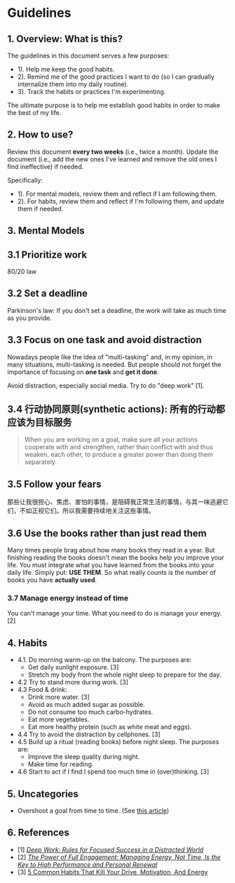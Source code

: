 # Guidelines

## 1. Overview: What is this?

The guidelines in this document serves a few purposes:

- 1). Help me keep the good habits.
- 2). Remind me of the good practices I want to do (so I can gradually internalize them into my daily routine).
- 3). Track the habits or practices I'm experimenting.

The ultimate purpose is to help me establish good habits in order to make the best of my life.

## 2. How to use?

Review this document **every two weeks** (i.e., twice a month). Update the document (i.e., add the new ones I've learned and remove the old ones I find ineffective) if needed.

Specifically:

- 1). For mental models, review them and reflect if I am following them.
- 2). For habits, review them and reflect if I'm following them, and update them if needed.

## 3. Mental Models

## 3.1 Prioritize work

80/20 law

## 3.2 Set a deadline

Parkinson's law: If you don't set a deadline, the work will take as much time as you provide.

## 3.3 Focus on one task and avoid distraction

Nowadays people like the idea of "multi-tasking" and, in my opinion, in many situations, multi-tasking is needed. But people should not forget the importance of focusing on **one task** and **get it done**.

Avoid distraction, especially social media. Try to do "deep work" [1].

## 3.4 行动协同原则(synthetic actions): 所有的行动都应该为目标服务

> When you are working on a goal, make sure all your actions cooperate with and strengthen, rather than conflict with and thus weaken, each other, to produce a greater power than doing them separately.

## 3.5 Follow your fears

那些让我很担心、焦虑、害怕的事情，是阻碍我正常生活的事情，与其一味逃避它们，不如正视它们。所以我需要持续地关注这些事情。

## 3.6 Use the books rather than just read them

Many times people brag about how many books they read in a year. But finishing reading the books doesn't mean the books help you improve your life. You must integrate what you have learned from the books into your daily life.  Simply put: **USE THEM**. So what really counts is the number of books you have **actually used**.

### 3.7 Manage energy instead of time

You can't manage your time. What you need to do is manage your energy. [2]

## 4. Habits

- 4.1. Do morning warm-up  on the balcony. The purposes are:
  - Get daily sunlight exposure. [3]
  - Stretch my body from the whole night sleep to prepare for the day.
- 4.2 Try to stand more during work. [3]
- 4.3 Food & drink:
  - Drink more water. [3]
  - Avoid as much added sugar as possible.
  - Do not consume too much carbo-hydrates.
  - Eat more vegetables.
  - Eat more healthy protein (such as white meat and eggs).
- 4.4 Try to avoid the distraction by cellphones. [3]
- 4.5 Build up a ritual (reading books) before night sleep. The purposes are:
  - Improve the sleep quality during night.
  - Make time for reading.
- 4.6 Start to act if I find I spend too much time in (over)thinking. [3]

## 5. Uncategories

- Overshoot a goal from time to time. (See [this article](https://www.yourtango.com/self/unsexy-habits-immediately-increase-mental-strength))

## 6. References

- [1] [_Deep Work: Rules for Focused Success in a Distracted World_](https://www.goodreads.com/book/show/25744928-deep-work)
- [2] [_The Power of Full Engagement: Managing Energy, Not Time, Is the Key to High Performance and Personal Renewal_](https://www.goodreads.com/book/show/68985.The_Power_of_Full_Engagement)
- [3] [5 Common Habits That Kill Your Drive, Motivation, And Energy](https://www.primermagazine.com/2023/live/5-common-habits-that-kill-your-drive-motivation-and-energy)
